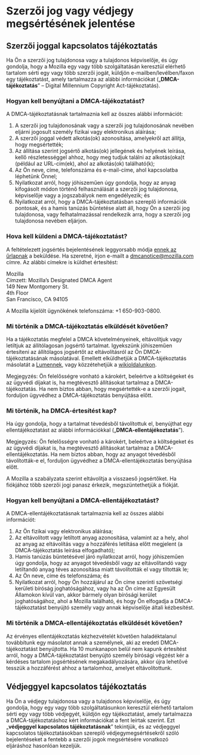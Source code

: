 # Szerzői jog vagy védjegy megsértésének jelentése

## Szerzői joggal kapcsolatos tájékoztatás

Ha Ön a szerzői jog tulajdonosa vagy a tulajdonos képviselője, és úgy gondolja, hogy a Mozilla egy vagy több szolgáltatásán keresztül elérhető tartalom sérti egy vagy több szerzői jogát, küldjön e-mailben/levélben/faxon egy tájékoztatást, amely tartalmazza az alábbi információkat („**DMCA-tájékoztatás**” – Digital Millennium Copyright Act-tájékoztatás).

### Hogyan kell benyújtani a DMCA-tájékoztatást?

A DMCA-tájékoztatásnak tartalmaznia kell az összes alábbi információt:

1. A szerzői jog tulajdonosának vagy a szerzői jog tulajdonosának nevében eljárni jogosult személy fizikai vagy elektronikus aláírása;
2. A szerzői joggal védett alkotás(ok) azonosítása, amelyekről azt állítja, hogy megsértették;
3. Az állítása szerint jogsértő alkotás(ok) jellegének és helyének leírása, kellő részletességgel ahhoz, hogy meg tudjuk találni az alkotás(oka)t (például az URL-cím(ek), ahol az alkotás(ok) található(k);
4. Az Ön neve, címe, telefonszáma és e-mail-címe, ahol kapcsolatba léphetünk Önnel;
5. Nyilatkozat arról, hogy jóhiszeműen úgy gondolja, hogy az anyag kifogásolt módon történő felhasználását a szerzői jog tulajdonosa, képviselője vagy a jogszabályok nem engedélyezik; és
6. Nyilatkozat arról, hogy a DMCA-tájékoztatásban szereplő információk pontosak, és a hamis tanúzás büntetése alatt áll, hogy Ön a szerzői jog tulajdonosa, vagy felhatalmazással rendelkezik arra, hogy a szerzői jog tulajdonosa nevében eljárjon.

### Hova kell küldeni a DMCA-tájékoztatást?

A feltételezett jogsértés bejelentésének leggyorsabb módja [ennek az űrlapnak](https://report.mozilla.com/infringement-form) a beküldése. Ha szeretné, írjon e-mailt a [dmcanotice@mozilla.com](mailto:dmcanotice@mozilla.com) címre. Az alábbi címekre is küldhet értesítést:

Mozilla  
Címzett: Mozilla’s Designated DMCA Agent  
149 New Montgomery St.  
4th Floor  
San Francisco, CA 94105  

A Mozilla kijelölt ügynökének telefonszáma: +1 650-903-0800.

### Mi történik a DMCA-tájékoztatás elküldését követően?

Ha a tájékoztatás megfelel a DMCA követelményeinek, eltávolítjuk vagy letiltjuk az állítólagosan jogsértő tartalmat. Igyekszünk jóhiszeműen értesíteni az állítólagos jogsértőt az eltávolításról az Ön DMCA-tájékoztatásának másolatával. Emellett elküldhetjük a DMCA-tájékoztatás másolatát a [Lumennek](https://lumendatabase.org/), vagy közzétehetjük a [wikioldalunkon](https://wiki.mozilla.org/Legal/Infringement_Notices).

Megjegyzés: Ön felelősségre vonható a károkért, beleértve a költségeket és az ügyvédi díjakat is, ha megtévesztő állításokat tartalmaz a DMCA-tájékoztatás. Ha nem biztos abban, hogy megsértették-e a szerzői jogait, forduljon ügyvédhez a DMCA-tájékoztatás benyújtása előtt.

### Mi történik, ha DMCA-értesítést kap?

Ha úgy gondolja, hogy a tartalmat tévedésből távolítottuk el, benyújthat egy ellentájékoztatást az alábbi információkkal („**DMCA-ellentájékoztatás**”).

Megjegyzés: Ön felelősségre vonható a károkért, beleértve a költségeket és az ügyvédi díjakat is, ha megtévesztő állításokat tartalmaz a DMCA-ellentájékoztatás. Ha nem biztos abban, hogy az anyagot tévedésből távolították-e el, forduljon ügyvédhez a DMCA-ellentájékoztatás benyújtása előtt.

A Mozilla a szabályzata szerint eltávolítja a visszaeső jogsértőket. Ha fiókjához több szerzői jogi panasz érkezik, megszüntethetjük a fiókját.

### Hogyan kell benyújtani a DMCA-ellentájékoztatást?

A DMCA-ellentájékoztatásnak tartalmaznia kell az összes alábbi információt:

1. Az Ön fizikai vagy elektronikus aláírása;
2. Az eltávolított vagy letiltott anyag azonosítása, valamint az a hely, ahol az anyag az eltávolítás vagy a hozzáférés letiltása előtt megjelent (a DMCA-tájékoztatás leírása elfogadható);
3. Hamis tanúzás büntetésével járó nyilatkozat arról, hogy jóhiszeműen úgy gondolja, hogy az anyagot tévedésből vagy az eltávolítandó vagy letiltandó anyag téves azonosítása miatt távolították el vagy tiltották le;
4. Az Ön neve, címe és telefonszáma; és
5. Nyilatkozat arról, hogy Ön hozzájárul az Ön címe szerinti szövetségi kerületi bíróság joghatóságához, vagy ha az Ön címe az Egyesült Államokon kívül van, akkor bármely olyan bírósági kerület joghatóságához, ahol a Mozilla található, és hogy Ön elfogadja a DMCA-tájékoztatást benyújtó személy vagy annak képviselője általi kézbesítést.

### Mi történik a DMCA-ellentájékoztatás elküldését követően?

Az érvényes ellentájékoztatás kézhezvételét követően haladéktalanul továbbítunk egy másolatot annak a személynek, aki az eredeti DMCA-tájékoztatást benyújtotta. Ha 10 munkanapon belül nem kapunk értesítést arról, hogy a DMCA-tájékoztatást benyújtó személy bírósági végzést kér a kérdéses tartalom jogsértésének megakadályozására, akkor újra lehetővé tesszük a hozzáférést ahhoz a tartalomhoz, amelyet eltávolítottunk.

## Védjeggyel kapcsolatos tájékoztatás

Ha Ön a védjegy tulajdonosa vagy a tulajdonos képviselője, és úgy gondolja, hogy egy vagy több szolgáltatásunkon keresztül elérhető tartalom sérti egy vagy több védjegyét, küldjön egy tájékoztatást, amely tartalmazza a DMCA-tájékoztatáshoz kért információkat a fent leírtak szerint. Ezt „**védjeggyel kapcsolatos tájékoztatásnak**” tekintjük, és az védjeggyel kapcsolatos tájékoztatásokban szereplő védjegymegsértésekről szóló bejelentéseket a fentebb a szerzői jogok megsértésére vonatkozó eljáráshoz hasonlóan kezeljük.
